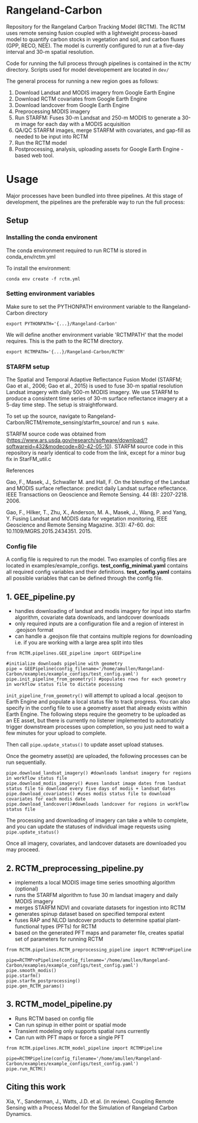 # Rangeland-Carbon
Repository for the Rangeland Carbon Tracking Model (RCTM). The RCTM uses remote sensing fusion coupled with a lightweight process-based model to quantify carbon stocks in vegetation and soil, and carbon fluxes (GPP, RECO, NEE). The model is currently configured to run at a five-day interval and 30-m spatial resolution.

Code for running the full process through pipelines is contained in the ```RCTM/``` directory. Scripts used for model developement are located in ```dev/```

The general process for running a new region goes as follows:
1. Download Landsat and MODIS imagery from Google Earth Engine
3. Download RCTM covariates from Google Earth Engine
3. Download landcover from Google Earth Engine
4. Preprocessing MODIS imagery
5. Run STARFM: Fuses 30-m Landsat and 250-m MODIS to generate a 30-m image for each day with a MODIS acquisition
6. QA/QC STARFM images, merge STARFM with covariates, and gap-fill as needed to be input into RCTM
7. Run the RCTM model
8. Postprocessing, analysis, uploading assets for Google Earth Engine - based web tool.

# Usage
Major processes have been bundled into three pipelines. At this stage of development, the pipelines are the preferable way to run the full process:

## Setup
### Installing the conda environent
The conda environment required to run RCTM is stored in conda_env/rctm.yml

To install the environment: 

```
conda env create -f rctm.yml
```

### Setting environment variables
Make sure to set the PYTHONPATH environment variable to the Rangeland-Carbon directory

```
export PYTHONPATH='{...}/Rangeland-Carbon'
```

We will define another environment variable 'RCTMPATH' that the model requires. This is the path to the RCTM directory.

```
export RCTMPATH='{...}/Rangeland-Carbon/RCTM'
```

### STARFM setup
The Spatial and Temporal Adaptive Reflectance Fusion Model (STARFM; Gao et al., 2006; Gao et al., 2015) is used to fuse 30-m spatial resolution Landsat imagery with daily 500-m MODIS imagery. We use STARFM to produce a consistent time series of 30-m surface reflectance imagery at a 5-day time step. The setup is straightforward.

To set up the source, navigate to Rangeland-Carbon/RCTM/remote_sensing/starfm_source/ and run ```$ make```.

STARFM source code was obtained from (https://www.ars.usda.gov/research/software/download/?softwareid=432&modecode=80-42-05-10). STARFM source code in this repository is nearly identical to code from the link, except for a minor bug fix in StarFM_util.c

References
 
Gao, F., Masek, J., Schwaller M. and Hall, F. On the blending of the Landsat and MODIS surface reflectance: predict daily Landsat surface reflectance. IEEE Transactions on Geoscience and Remote Sensing. 44 (8): 2207-2218. 2006.

Gao, F., Hilker, T., Zhu, X., Anderson, M. A., Masek, J., Wang, P. and Yang, Y. Fusing Landsat and MODIS data for vegetation monitoring, IEEE Geoscience and Remote Sensing Magazine. 3(3): 47-60. doi: 10.1109/MGRS.2015.2434351. 2015.

### Config file

A config file is required to run the model. Two examples of config files are located in examples/example_configs. **test_config_minimal.yaml** contains all required config variables and their definitions. **test_config.yaml** contains all possible variables that can be defined through the config file.

## 1. GEE_pipeline.py
   - handles downloading of landsat and modis imagery for input into starfm algorithm, covariate data downloads, and landcover downloads
   - only required inputs are a configuration file and a region of interest in .geojson format
   - can handle a .geojson file that contains multiple regions for downloading i.e. if you are working with a large area split into tiles
```
from RCTM.pipelines.GEE_pipeline import GEEPipeline

#initialize downloads pipeline with geometry
pipe = GEEPipeline(config_filename='/home/amullen/Rangeland-Carbon/examples/example_configs/test_config.yaml')
pipe.init_pipeline_from_geometry() #populates rows for each geometry in workflow status file to dictate pocessing
```
```init_pipeline_from_geometry()``` will attempt to upload a local .geojson to Earth Engine and populate a local status file to track progress. You can also specify in the config file to use a geometry asset
that already exists within Earth Engine. The following steps require the geometry to be uploaded as an EE asset, but there is currently no listener implemented to automaticly trigger downstream processes upon completion,
so you just need to wait a few minutes for your upload to complete.

Then call ```pipe.update_status()``` to update asset upload statuses.

Once the geometry asset(s) are uploaded, the following processes can be run sequentially.

```
pipe.download_landsat_imagery() #downloads landsat imagery for regions in workflow status file
pipe.download_modis_imagery() #uses landsat image dates from landsat status file to download every five days of modis + landsat dates
pipe.download_covariates() #uses modis status file to download covariates for each modis date
pipe.download_landcover()#downloads landcover for regions in workflow status file
```

The processing and downloading of imagery can take a while to complete, and you can update the statuses of individual image requests using ```pipe.update_status()```

Once all imagery, covariates, and landcover datasets are downloaded you may proceed.

## 2. RCTM_preprocessing_pipeline.py
   - implements a local MODIS image time series smoothing algorithm (optional)
   - runs the STARFM algorithm to fuse 30 m landsat imagery and daily MODIS imagery
   - merges STARFM NDVI and covariate datasets for ingestion into RCTM
   - generates spinup dataset based on specified temporal extent
   - fuses RAP and NLCD landcover products to determine spatial plant-functional types (PFTs) for RCTM
   - based on the generated PFT maps and parameter file, creates spatial set of parameters for running RCTM
```
from RCTM.pipelines.RCTM_preprocessing_pipeline import RCTMPrePipeline

pipe=RCTMPrePipeline(config_filename='/home/amullen/Rangeland-Carbon/examples/example_configs/test_config.yaml')
pipe.smooth_modis()
pipe.starfm()
pipe.starfm_postprocessing()
pipe.gen_RCTM_params()
```

## 3. RCTM_model_pipeline.py
   - Runs RCTM based on config file
   - Can run spinup in either point or spatial mode
   - Transient modeling only supports spatial runs currently
   - Can run with PFT maps or force a single PFT
```
from RCTM.pipelines.RCTM_model_pipeline import RCTMPipeline

pipe=RCTMPipeline(config_filename='/home/amullen/Rangeland-Carbon/examples/example_configs/test_config.yaml')
pipe.run_RCTM()
```
## Citing this work

Xia, Y., Sanderman, J., Watts, J.D. et al. (in review). Coupling Remote Sensing with a Process Model for the Simulation of Rangeland Carbon Dynamics. 
